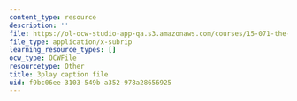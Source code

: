 ```yaml
---
content_type: resource
description: ''
file: https://ol-ocw-studio-app-qa.s3.amazonaws.com/courses/15-071-the-analytics-edge-spring-2017/f9bc06ee3103549ba352978a28656925_jcvxkX2V-SM.vtt
file_type: application/x-subrip
learning_resource_types: []
ocw_type: OCWFile
resourcetype: Other
title: 3play caption file
uid: f9bc06ee-3103-549b-a352-978a28656925
---
```


